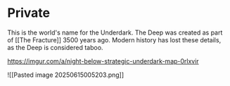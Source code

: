 
# Private
This is the world's name for the Underdark.
The Deep was created as part of [[The Fracture]] 3500 years ago. Modern history has lost these details, as the Deep is considered taboo. 

https://imgur.com/a/night-below-strategic-underdark-map-0rlxvir

![[Pasted image 20250615005203.png]]
